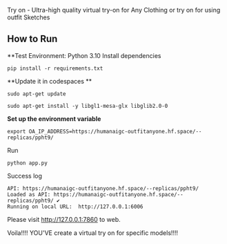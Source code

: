 Try on - Ultra-high quality virtual try-on for Any Clothing or try on for using outfit Sketches

## How to Run

**Test Environment:  Python 3.10
Install dependencies

```
pip install -r requirements.txt
```

**Update it in codespaces **

```
sudo apt-get update

sudo apt-get install -y libgl1-mesa-glx libglib2.0-0
```

**Set up the environment variable**

```
export OA_IP_ADDRESS=https://humanaigc-outfitanyone.hf.space/--replicas/ppht9/
```

Run

```
python app.py
```

Success log

```
API: https://humanaigc-outfitanyone.hf.space/--replicas/ppht9/
Loaded as API: https://humanaigc-outfitanyone.hf.space/--replicas/ppht9/ ✔
Running on local URL:  http://127.0.0.1:6006
```

Please visit http://127.0.0.1:7860 to web. 

Voila!!!! YOU'VE create a virtual try on for specific models!!!!
